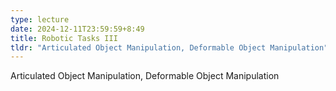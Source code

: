 ```yaml
---
type: lecture
date: 2024-12-11T23:59:59+8:49
title: Robotic Tasks III
tldr: "Articulated Object Manipulation, Deformable Object Manipulation"
---
```

Articulated Object Manipulation, Deformable Object Manipulation
